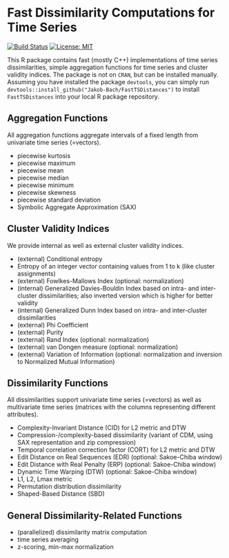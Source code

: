 # Fast Dissimilarity Computations for Time Series

[![Build Status](https://travis-ci.com/Jakob-Bach/FastTSDistances.svg?branch=master)](https://travis-ci.com/Jakob-Bach/FastTSDistances)
[![License: MIT](https://img.shields.io/badge/License-MIT-yellow.svg)](https://opensource.org/licenses/MIT)

This R package contains fast (mostly C++) implementations of time series dissimilarities, simple aggregation functions for time series and cluster validity indices.
The package is not on `CRAN`, but can be installed manually.
Assuming you have installed the package `devtools`, you can simply run `devtools::install_github("Jakob-Bach/FastTSDistances")` to install `FastTSDistances` into your local R package repository.

## Aggregation Functions

All aggregation functions aggregate intervals of a fixed length from univariate time series (=vectors).

- piecewise kurtosis
- piecewise maximum
- piecewise mean
- piecewise median
- piecewise minimum
- piecewise skewness
- piecewise standard deviation
- Symbolic Aggregate Approximation (SAX)

## Cluster Validity Indices

We provide internal as well as external cluster validity indices.

- (external) Conditional entropy
- Entropy of an integer vector containing values from 1 to k (like cluster assignments)
- (external) Fowlkes-Mallows Index (optional: normalization)
- (internal) Generalized Davies-Bouldin Index based on intra- and inter-cluster dissimilarities; also inverted version which is higher for better validity
- (internal) Generalized Dunn Index based on intra- and inter-cluster dissimilarities
- (external) Phi Coefficient
- (external) Purity
- (external) Rand Index (optional: normalization)
- (external) van Dongen measure (optional: normalization)
- (external) Variation of Information (optional: normalization and inversion to Normalized Mutual Information)

## Dissimilarity Functions

All dissimilarities support univariate time series (=vectors) as well as multivariate time series (matrices with the columns representing different attributes).

- Complexity-Invariant Distance (CID) for L2 metric and DTW
- Compression-/complexity-based dissimilarity (variant of CDM, using SAX representation and zip compression)
- Temporal correlation correction factor (CORT) for L2 metric and DTW
- Edit Distance on Real Sequences (EDR) (optional: Sakoe-Chiba window)
- Edit Distance with Real Penalty (ERP) (optional: Sakoe-Chiba window)
- Dynamic Time Warping (DTW) (optional: Sakoe-Chiba window)
- L1, L2, Lmax metric
- Permutation distribution dissimilarity
- Shaped-Based Distance (SBD)

## General Dissimilarity-Related Functions

- (parallelized) dissimilarity matrix computation
- time series averaging
- z-scoring, min-max normalization
